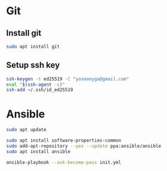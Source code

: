 # Git

## Install git

```bash
sudo apt install git
```

## Setup ssh key

```bash
ssh-keygen -t ed25519 -C "yosmanyga@gmail.com"
eval "$(ssh-agent -s)"
ssh-add ~/.ssh/id_ed25519
```

# Ansible

```bash
sudo apt update

sudo apt install software-properties-common
sudo add-apt-repository --yes --update ppa:ansible/ansible
sudo apt install ansible

ansible-playbook --ask-become-pass init.yml
```

